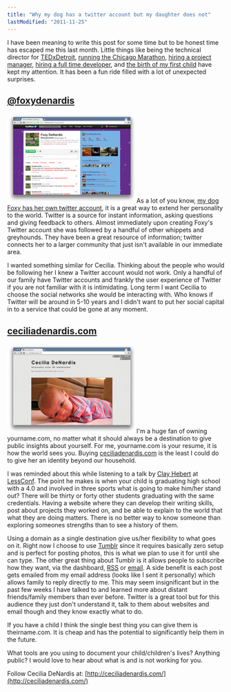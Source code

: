 ```yaml
---
title: "Why my dog has a twitter account but my daughter does not"
lastModified: "2011-11-25"
---
```


I have been meaning to write this post for some time but to be honest time has escaped me this last month. Little things like being the technical director for [TEDxDetroit](http://tedxdetroit.com/), [running the Chicago Marathon](http://results.active.com/pages/oneResult.jsp?pID=116667114&rsID=120641), [hiring a project manager](http://blogs.wayne.edu/web/2011/10/27/welcome-sarah-karolski-our-new-part-time-project-manager/), [hiring a full time developer](http://blogs.wayne.edu/web/2011/11/10/welcome-shaun-pezeshki-our-new-full-time-web-developer/), and [the birth of my first child](https://twitter.com/#!/nickdenardis/status/131104947868676096) have kept my attention. It has been a fun ride filled with a lot of unexpected surprises.

## [@foxydenardis](http://twitter.com/foxydenardis)

[![](/images/foxydenardis-300x208.png "foxydenardis")](http://twitter.com/foxydenardis)As a lot of you know, [my dog Foxy has her own twitter account](http://twitter.com/foxydenardis), it is a great way to extend her personality to the world. Twitter is a source for instant information, asking questions and giving feedback to others. Almost immediately upon creating Foxy's Twitter account she was followed by a handful of other whippets and greyhounds. They have been a great resource of information; twitter connects her to a larger community that just isn't available in our immediate area.

I wanted something similar for Cecilia. Thinking about the people who would be following her I knew a Twitter account would not work. Only a handful of our family have Twitter accounts and frankly the user experience of Twitter if you are not familiar with it is intimidating. Long term I want Cecilia to choose the social networks she would be interacting with. Who knows if Twitter will be around in 5-10 years and I didn't want to put her social capital in to a service that could be gone at any moment.

## [ceciliadenardis.com](http://ceciliadenardis.com/)

[![](/images/ceciliadenardis-300x208.png "ceciliadenardis.com")](http://ceciliadenardis.com/)I'm a huge fan of owning yourname.com, no matter what it should always be a destination to give public insights about yourself. For me, yourname.com is your resume, it is how the world sees you. Buying [ceciliadenardis.com](http://ceciliadenardis.com/) is the least I could do to give her an identity beyond our household.

I was reminded about this while listening to a talk by [Clay Hebert](https://twitter.com/#!/clayhebert) at [LessConf](http://www.dailysense.com/2011/03/linchpin-and-lessconf/). The point he makes is when your child is graduating high school with a 4.0 and involved in three sports what is going to make him/her stand out? There will be thirty or forty other students graduating with the same credentials. Having a website where they can develop their writing skills, post about projects they worked on, and be able to explain to the world that what they are doing matters. There is no better way to know someone than exploring someones strengths than to see a history of them.

Using a domain as a single destination give us/her flexibility to what goes on it. Right now I choose to use [Tumblr](http://tumblr.com/) since it requires basically zero setup and is perfect for posting photos, this is what we plan to use it for until she can type. The other great thing about Tumblr is it allows people to subscribe how they want, via the dashboard, [RSS](http://feeds.feedburner.com/ceciliadenardis) or [email](http://feedburner.google.com/fb/a/mailverify?uri=ceciliadenardis). A side benefit is each post gets emailed from my email address (looks like I sent it personally) which allows family to reply directly to me. This may seem insignificant but in the past few weeks I have talked to and learned more about distant friends/family members than ever before. Twitter is a great tool but for this audience they just don't understand it, talk to them about websites and email though and they know exactly what to do.

If you have a child I think the single best thing you can give them is theirname.com. It is cheap and has the potential to significantly help them in the future.

What tools are you using to document your child/children's lives? Anything public? I would love to hear about what is and is not working for you.

Follow Cecilia DeNardis at: [http://ceciliadenardis.com/](http://ceciliadenardis.com/)
